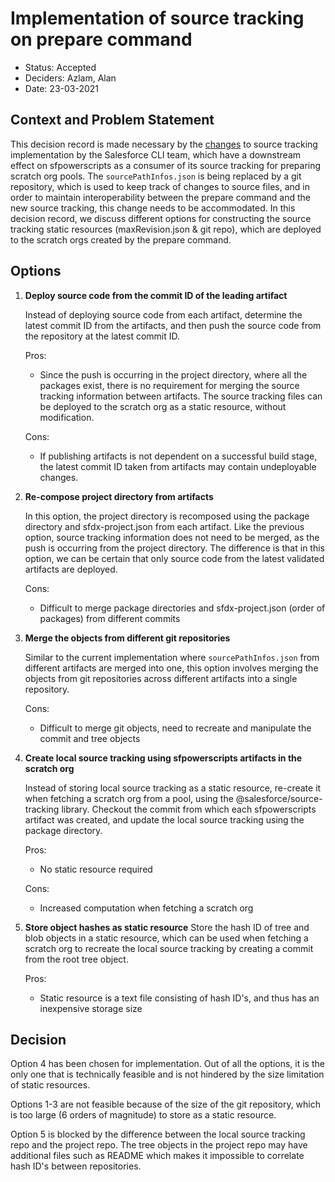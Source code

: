 # Implementation of source tracking on prepare command

* Status: Accepted  <!-- optional -->
* Deciders: Azlam, Alan
* Date: 23-03-2021


## Context and Problem Statement

This decision record is made necessary by the [changes](https://github.com/forcedotcom/cli/issues/1258) to source tracking implementation by the Salesforce CLI team, which have a downstream effect on sfpowerscripts as a consumer of its source tracking for preparing scratch org pools. The `sourcePathInfos.json` is being replaced by a git repository, which is used to keep track of changes to source files, and in order to maintain interoperability between the prepare command and the new source tracking, this change needs to be accommodated. In this decision record, we discuss different options for constructing the source tracking static resources (maxRevision.json & git repo), which are deployed to the scratch orgs created by the prepare command.

## Options
1. **Deploy source code from the commit ID of the leading artifact**

    Instead of deploying source code from each artifact, determine the latest commit ID from the artifacts, and then push the source code from the repository at the latest commit ID.

    Pros:
    - Since the push is occurring in the project directory, where all the packages exist, there is no requirement for merging the source tracking information between artifacts. The source tracking files can be deployed to the scratch org as a static resource, without modification.

    Cons:
    - If publishing artifacts is not dependent on a successful build stage, the latest commit ID taken from artifacts may contain undeployable changes.
2. **Re-compose project directory from artifacts**

    In this option, the project directory is recomposed using the package directory and sfdx-project.json from each artifact. Like the previous option, source tracking information does not need to be merged, as the push is occurring from the project directory. The difference is that in this option, we can be certain that only source code from the latest validated artifacts are deployed.

    Cons:
    - Difficult to merge package directories and sfdx-project.json (order of packages) from different commits
3. **Merge the objects from different git repositories**

    Similar to the current implementation where `sourcePathInfos.json` from different artifacts are merged into one, this option involves merging the objects from git repositories across different artifacts into a single repository.

    Cons:
    - Difficult to merge git objects, need to recreate and manipulate the commit and tree objects

4. **Create local source tracking using sfpowerscripts artifacts in the scratch org**

    Instead of storing local source tracking as a static resource, re-create it when fetching a scratch org from a pool, using the @salesforce/source-tracking library. Checkout the commit from which each sfpowerscripts artifact was created, and update the local source tracking using the package directory.

    Pros:
    - No static resource required

    Cons:
    - Increased computation when fetching a scratch org
5. **Store object hashes as static resource**
    Store the hash ID of tree and blob objects in a static resource, which can be used when fetching a scratch org to recreate the local source tracking by creating a commit from the root tree object.

    Pros:
    - Static resource is a text file consisting of hash ID's, and thus has an inexpensive storage size

## Decision

Option 4 has been chosen for implementation. Out of all the options, it is the only one that is technically feasible and is not hindered by the size limitation of static resources.

Options 1-3 are not feasible because of the size of the git repository, which is too large (6 orders of magnitude) to store as a static resource.

Option 5 is blocked by the difference between the local source tracking repo and the project repo. The tree objects in the project repo may have additional files such as README which makes it impossible to correlate hash ID's between repositories.
